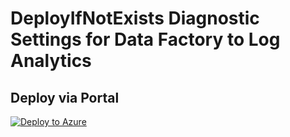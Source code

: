 # DeployIfNotExists Diagnostic Settings for Data Factory to Log Analytics


## Deploy via Portal

[![Deploy to Azure](http://azuredeploy.net/deploybutton.png)](https://portal.azure.com/#blade/Microsoft_Azure_Policy/CreatePolicyDefinitionBlade/uri/https%3A%2F%2Fraw.githubusercontent.com%2Fsixtencyber%2FAzure-Policies%2Fmain%2FLog_Analytics%2Fdata-factory-to-loganalytics%2Fdeploy-diagnostic-settings-data-factory-to-loganalytics.json)

